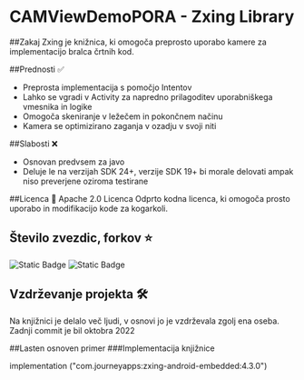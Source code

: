 # CAMViewDemoPORA - Zxing Library

##Zakaj
Zxing je knižnica, ki omogoča preprosto uporabo kamere za implementacijo bralca črtnih kod.

##Prednosti ✅
- Preprosta implementacija s pomočjo Intentov
- Lahko se vgradi v Activity za napredno prilagoditev uporabniškega vmesnika in logike
- Omogoča skeniranje v ležečem in pokončnem načinu
- Kamera se optimizirano zaganja v ozadju v svoji niti 


##Slabosti ❌
- Osnovan predvsem za javo
- Deluje le na verzijah SDK 24+, verzije SDK 19+ bi morale delovati ampak niso preverjene oziroma testirane

##Licenca 📄
Apache 2.0 Licenca
Odprto kodna licenca, ki omogoča prosto uporabo in modifikacijo kode za kogarkoli.

## Število zvezdic, forkov ⭐

![Static Badge](https://img.shields.io/badge/Stars-5800-blue)
![Static Badge](https://img.shields.io/badge/Forks-1300-blue)

## Vzdrževanje projekta 🛠️
Na knjižnici je delalo več ljudi, v osnovi jo je vzdrževala zgolj ena oseba.
Zadnji commit je bil oktobra 2022

##Lasten osnoven primer
###Implementacija knjižnice

implementation ("com.journeyapps:zxing-android-embedded:4.3.0")

